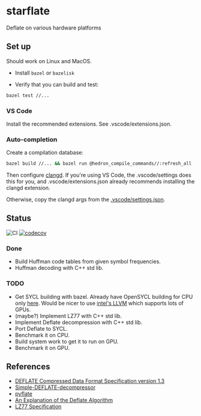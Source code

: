 # starflate

Deflate on various hardware platforms

## Set up

Should work on Linux and MacOS.

* Install `bazel` or `bazelisk`

* Verify that you can build and test:
```sh
bazel test //...
```

### VS Code

Install the recommended extensions. See .vscode/extensions.json.

### Auto-completion

Create a compilation database:

```sh
bazel build //... && bazel run @hedron_compile_commands//:refresh_all
```

Then configure [clangd](https://clangd.llvm.org/).
If you're using VS Code, the .vscode/settings does this for you,
and .vscode/extensions.json already recommends installing the clangd extension.

Otherwise, copy the clangd args from the [.vscode/settings.json](.vscode/settings.json).

## Status

![CI](https://github.com/garymm/starflate/actions/workflows/check.yml/badge.svg) [![codecov](https://codecov.io/gh/garymm/starflate/graph/badge.svg?token=PGIMUPMNIF)](https://codecov.io/gh/garymm/starflate)

### Done

* Build Huffman code tables from given symbol frequencies.
* Huffman decoding with C++ std lib.

### TODO

* Get SYCL building with bazel. Already have OpenSYCL building for CPU only [here](https://github.com/garymm/xpu).
  Would be nicer to use [intel's LLVM](https://github.com/intel/llvm) which supports lots of GPUs.
* (maybe?) Implement LZ77 with C++ std lib.
* Implement Deflate decompression with C++ std lib.
* Port Deflate to SYCL.
* Benchmark it on CPU.
* Build system work to get it to run on GPU.
* Benchmark it on GPU.

## References

* [DEFLATE Compressed Data Format Specification version 1.3](https://tools.ietf.org/html/rfc1951)
* [Simple-DEFLATE-decompressor](https://github.com/nayuki/Simple-DEFLATE-decompressor)
* [pyflate](https://github.com/garymm/pyflate)
* [An Explanation of the Deflate Algorithm](https://zlib.net/feldspar.html)
* [LZ77 Specification](https://www.cs.duke.edu/courses/spring03/cps296.5/papers/ziv_lempel_1977_universal_algorithm.pdf)
